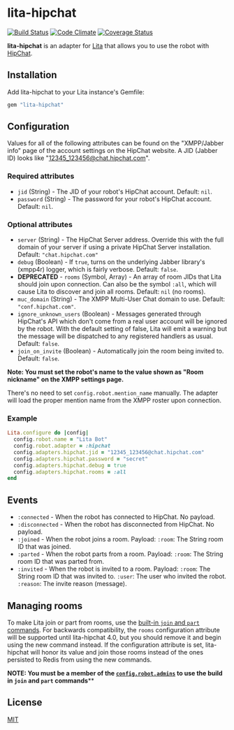 # lita-hipchat

[![Build Status](https://travis-ci.org/jimmycuadra/lita-hipchat.png?branch=master)](https://travis-ci.org/jimmycuadra/lita-hipchat)
[![Code Climate](https://codeclimate.com/github/jimmycuadra/lita-hipchat.png)](https://codeclimate.com/github/jimmycuadra/lita-hipchat)
[![Coverage Status](https://coveralls.io/repos/jimmycuadra/lita-hipchat/badge.png)](https://coveralls.io/r/jimmycuadra/lita-hipchat)

**lita-hipchat** is an adapter for [Lita](https://github.com/jimmycuadra/lita) that allows you to use the robot with [HipChat](https://www.hipchat.com/).

## Installation

Add lita-hipchat to your Lita instance's Gemfile:

``` ruby
gem "lita-hipchat"
```

## Configuration

Values for all of the following attributes can be found on the "XMPP/Jabber info" page of the account settings on the HipChat website. A JID (Jabber ID) looks like "12345_123456@chat.hipchat.com".

### Required attributes

* `jid` (String) - The JID of your robot's HipChat account. Default: `nil`.
* `password` (String) - The password for your robot's HipChat account. Default: `nil`.

### Optional attributes

* `server` (String) - The HipChat Server address. Override this with the full domain of your server if using a private HipChat Server installation. Default: `"chat.hipchat.com"`
* `debug` (Boolean) - If `true`, turns on the underlying Jabber library's (xmpp4r) logger, which is fairly verbose. Default: `false`.
* **DEPRECATED** - `rooms` (Symbol, Array<String>) - An array of room JIDs that Lita should join upon connection. Can also be the symbol `:all`, which will cause Lita to discover and join all rooms. Default: `nil` (no rooms).
* `muc_domain` (String) - The XMPP Multi-User Chat domain to use. Default: `"conf.hipchat.com"`.
* `ignore_unknown_users` (Boolean) - Messages generated through HipChat's API which don't come from a real user account will be ignored by the robot. With the default setting of false, Lita will emit a warning but the message will be dispatched to any registered handlers as usual. Default: `false`.
* `join_on_invite` (Boolean) - Automatically join the room being invited to. Default: `false`.

**Note: You must set the robot's name to the value shown as "Room nickname" on the XMPP settings page.**

There's no need to set `config.robot.mention_name` manually. The adapter will load the proper mention name from the XMPP roster upon connection.

### Example

``` ruby
Lita.configure do |config|
  config.robot.name = "Lita Bot"
  config.robot.adapter = :hipchat
  config.adapters.hipchat.jid = "12345_123456@chat.hipchat.com"
  config.adapters.hipchat.password = "secret"
  config.adapters.hipchat.debug = true
  config.adapters.hipchat.rooms = :all
end
```

## Events

* `:connected` - When the robot has connected to HipChat. No payload.
* `:disconnected` - When the robot has disconnected from HipChat. No payload.
* `:joined` - When the robot joins a room. Payload: `:room`: The String room ID that was joined.
* `:parted` - When the robot parts from a room. Payload: `:room`: The String room ID that was parted from.
* `:invited` - When the robot is invited to a room. Payload: `:room`: The String room ID that was invited to. `:user`: The user who invited the robot. `:reason`: The invite reason (message).

## Managing rooms

To make Lita join or part from rooms, use the [built-in `join` and `part` commands](http://docs.lita.io/getting-started/usage/#managing-rooms). For backwards compatibility, the `rooms` configuration attribute will be supported until lita-hipchat 4.0, but you should remove it and begin using the new command instead. If the configuration attribute is set, lita-hipchat will honor its value and join those rooms instead of the ones persisted to Redis from using the new commands.

**NOTE: You must be a member of the [`config.robot.admins`](https://docs.lita.io/getting-started/configuration/) to use the build in `join` and `part` commands****

## License

[MIT](http://opensource.org/licenses/MIT)
